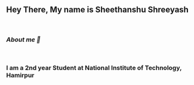 <h2> Hey There, My name is Sheethanshu Shreeyash </h2> <br>
<h3><em> About me 💫 </em> </h3> <br>
<h3> I am a 2nd year Student at National Institute of Technology, Hamirpur <br>
